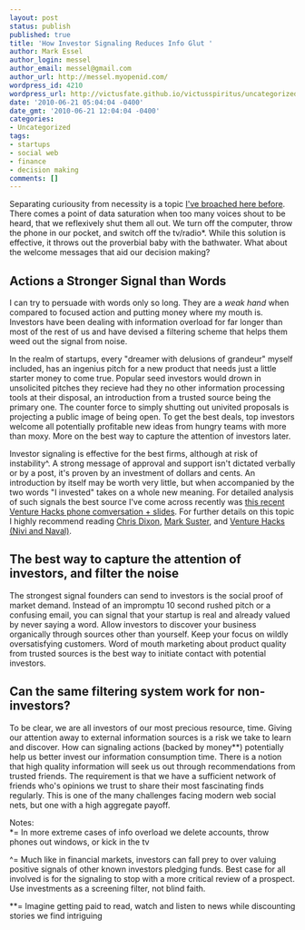```yaml
---
layout: post
status: publish
published: true
title: 'How Investor Signaling Reduces Info Glut '
author: Mark Essel
author_login: messel
author_email: messel@gmail.com
author_url: http://messel.myopenid.com/
wordpress_id: 4210
wordpress_url: http://victusfate.github.io/victusspiritus/uncategorized/2010/06/21/how-investor-signaling-reduces-info-glut/
date: '2010-06-21 05:04:04 -0400'
date_gmt: '2010-06-21 12:04:04 -0400'
categories:
- Uncategorized
tags:
- startups
- social web
- finance
- decision making
comments: []
---
```

<p>Separating curiousity from necessity is a topic <a HREF="http://www.victusspiritus.com/?s=Actionable+versus+interesting+information&submit=Search">I've broached here before</a>. There comes a point of data saturation when too many voices shout to be heard, that we reflexively shut them all out. We turn off the computer, throw the phone in our pocket, and switch off the tv/radio*. While this solution is effective, it throws out the proverbial baby with the bathwater. What about the welcome messages that aid our decision making? </p>
<h2>Actions a Stronger Signal than Words</h2>
<p>I can try to persuade with words only so long. They are a <i>weak hand</I> when compared to focused action and putting money where my mouth is. Investors have been dealing with information overload for far longer than most of the rest of us and have devised a filtering scheme that helps them weed out the signal from noise.</p>
<p>In the realm of startups, every "dreamer with delusions of grandeur" myself included, has an ingenius pitch for a new product that needs just a little starter money to come true. Popular seed investors would drown in unsolicited pitches they recieve had they no other information processing tools at their disposal, an introduction from a trusted source being the primary one. The counter force to simply shutting out univited proposals is projecting a public image of being open. To get the best deals, top investors welcome all potentially profitable new ideas from hungry teams with more than moxy. More on the best way to capture the attention of investors later.</p>
<p>Investor signaling is effective for the best firms, although at risk of instability^. A strong message of approval and support isn't dictated verbally or by a post, it's proven by an investment of dollars and cents. An introduction by itself may be worth very little, but when accompanied by the two words "I invested" takes on a whole new meaning. For detailed analysis of such signals the best source I've come across recently was <a HREF="http://venturehacks.com/articles/vc-seed">this recent Venture Hacks phone comversation + slides</a>. For further details on this topic I highly recommend reading <a HREF="http://cdixon.org">Chris Dixon</a>, <a HREF="http://www.bothsidesofthetable.com">Mark Suster</a>, and <a HREF="http://venturehacks.com">Venture Hacks (Nivi and Naval)</a>.</p>
<h2>The best way to capture the attention of investors, and filter the noise</h2>
<p>The strongest signal founders can send to investors is the social proof of market demand. Instead of an impromptu 10 second rushed pitch or a confusing email, you can signal that your startup is real and already valued by never saying a word. Allow investors to discover your business organically through sources other than yourself. Keep your focus on wildly oversatisfying customers. Word of mouth marketing about product quality from trusted sources is the best way to initiate contact with potential investors.</p>
<h2>Can the same filtering system work for non-investors?</h2>
<p>To be clear, we are all investors of our most precious resource, time. Giving our attention away to external information sources is a risk we take to learn and discover. How can signaling actions (backed by money**) potentially help us better invest our information consumption time. There is a notion that high quality information will seek us out through recommendations from trusted friends. The requirement is that we have a sufficient network of friends who's opinions we trust to share their most fascinating finds regularly. This is one of the many challenges facing modern web social nets, but one with a high aggregate payoff.  </p>
<p>Notes:<br />
*= In more extreme cases of info overload we delete accounts, throw phones out windows, or kick in the tv</p>
<p>^= Much like in financial markets, investors can fall prey to over valuing positive signals of other known investors pledging funds. Best case for all involved is for the signaling to stop with a more critical review of a prospect. Use investments as a screening filter, not blind faith.</p>
<p>**= Imagine getting paid to read, watch and listen to news while discounting stories we find intriguing   </p>
